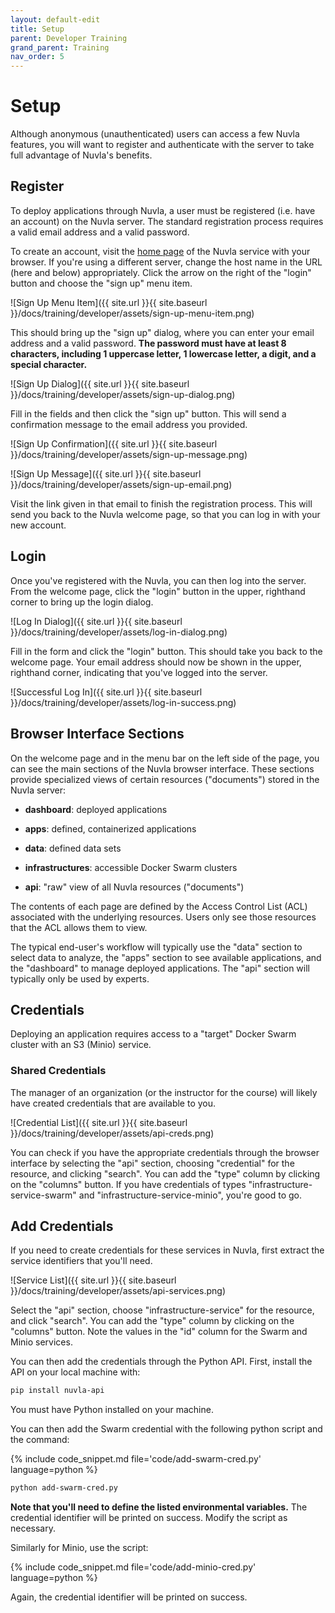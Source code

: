 ```yaml
---
layout: default-edit
title: Setup
parent: Developer Training
grand_parent: Training
nav_order: 5
---
```


Setup
=====

Although anonymous (unauthenticated) users can access a few Nuvla
features, you will want to register and authenticate with the server
to take full advantage of Nuvla's benefits.

## Register

To deploy applications through Nuvla, a user must be registered
(i.e. have an account) on the Nuvla server. The standard registration
process requires a valid email address and a valid password.

To create an account, visit the [home page](https://demo.nuvla.io/) of
the Nuvla service with your browser. If you're using a different
server, change the host name in the URL (here and below)
appropriately. Click the arrow on the right of the "login" button and
choose the "sign up" menu item.

![Sign Up Menu Item]({{ site.url }}{{ site.baseurl }}/docs/training/developer/assets/sign-up-menu-item.png)

This should bring up the "sign up" dialog, where you can enter your
email address and a valid password.  **The password must have at least
8 characters, including 1 uppercase letter, 1 lowercase letter, a
digit, and a special character.**

![Sign Up Dialog]({{ site.url }}{{ site.baseurl }}/docs/training/developer/assets/sign-up-dialog.png)

Fill in the fields and then click the "sign up" button.  This will
send a confirmation message to the email address you provided.

![Sign Up Confirmation]({{ site.url }}{{ site.baseurl }}/docs/training/developer/assets/sign-up-message.png)

![Sign Up Message]({{ site.url }}{{ site.baseurl }}/docs/training/developer/assets/sign-up-email.png)

Visit the link given in that email to finish the registration process.
This will send you back to the Nuvla welcome page, so that you can log
in with your new account.

## Login

Once you've registered with the Nuvla, you can then log into the
server.  From the welcome page, click the "login" button in the upper,
righthand corner to bring up the login dialog.

![Log In Dialog]({{ site.url }}{{ site.baseurl }}/docs/training/developer/assets/log-in-dialog.png)

Fill in the form and click the "login" button.  This should take you
back to the welcome page. Your email address should now be shown
in the upper, righthand corner, indicating that you've logged into the
server.

![Successful Log In]({{ site.url }}{{ site.baseurl }}/docs/training/developer/assets/log-in-success.png)

## Browser Interface Sections

On the welcome page and in the menu bar on the left side of the page,
you can see the main sections of the Nuvla browser interface.  These
sections provide specialized views of certain resources ("documents")
stored in the Nuvla server:

 - **dashboard**: deployed applications

 - **apps**: defined, containerized applications

 - **data**: defined data sets

 - **infrastructures**: accessible Docker Swarm clusters

 - **api**: "raw" view of all Nuvla resources ("documents")

The contents of each page are defined by the Access Control List (ACL)
associated with the underlying resources. Users only see those
resources that the ACL allows them to view.

The typical end-user's workflow will typically use the "data" section
to select data to analyze, the "apps" section to see available
applications, and the "dashboard" to manage deployed applications. The
"api" section will typically only be used by experts.

## Credentials

Deploying an application requires access to a "target" Docker Swarm
cluster with an S3 (Minio) service.

### Shared Credentials

The manager of an organization (or the instructor for the course) will
likely have created credentials that are available to you.

![Credential List]({{ site.url }}{{ site.baseurl }}/docs/training/developer/assets/api-creds.png)

You can check if you have the appropriate credentials through the
browser interface by selecting the "api" section, choosing
"credential" for the resource, and clicking "search".  You can add the
"type" column by clicking on the "columns" button.  If you have
credentials of types "infrastructure-service-swarm" and
"infrastructure-service-minio", you're good to go.

## Add Credentials

If you need to create credentials for these services in Nuvla, first
extract the service identifiers that you'll need.

![Service List]({{ site.url }}{{ site.baseurl }}/docs/training/developer/assets/api-services.png)

Select the "api" section, choose "infrastructure-service" for the
resource, and click "search".  You can add the "type" column by
clicking on the "columns" button.  Note the values in the "id" column
for the Swarm and Minio services.

You can then add the credentials through the Python API. First,
install the API on your local machine with:

```sh
pip install nuvla-api
```

You must have Python installed on your machine.

You can then add the Swarm credential with the following python
script and the command:

{% include code_snippet.md file='code/add-swarm-cred.py' language=python %}

```sh
python add-swarm-cred.py
```

**Note that you'll need to define the listed environmental
variables.** The credential identifier will be printed on success.
Modify the script as necessary.

Similarly for Minio, use the script:

{% include code_snippet.md file='code/add-minio-cred.py' language=python %}

Again, the credential identifier will be printed on success.


